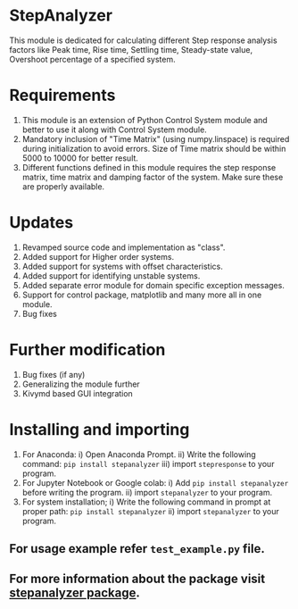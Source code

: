 # StepAnalyzer
This module is dedicated for calculating different Step response analysis factors like  Peak time, Rise time, Settling time, Steady-state value, Overshoot percentage of a specified system.

# Requirements
1. This module is an extension of Python Control System module and better to use it along with Control System module.
2. Mandatory inclusion of "Time Matrix" (using numpy.linspace) is required during initialization to avoid errors. Size of Time matrix should be within 5000 to 10000 for better result.
3. Different functions defined in this module requires the step response matrix, time matrix and damping factor of the system. Make sure these are properly available.

# Updates
1. Revamped source code and implementation as "class".
2. Added support for Higher order systems.
3. Added support for systems with offset characteristics.
4. Added support for identifying unstable systems.
5. Added separate error module for domain specific exception messages. 
6. Support for control package, matplotlib and many more all in one module. 
7. Bug fixes
 
# Further modification
1. Bug fixes (if any)
2. Generalizing the module further
3. Kivymd based GUI integration

# Installing and importing
1. For Anaconda:
    i) Open Anaconda Prompt.
    ii) Write the following command:
        `pip install stepanalyzer`
    iii) import `stepresponse` to your program.
2. For Jupyter Notebook or Google colab:
    i) Add `pip install stepanalyzer` before writing the program.
    ii) import `stepanalyzer` to your program.
3. For system installation;
    i) Write the following command in prompt at proper path:
        `pip install stepanalyzer`
    ii) import `stepanalyzer` to your program.

## For usage example refer `test_example.py` file.
## For more information about the package visit [stepanalyzer package](https://pypi.org/project/stepanalyser/).
